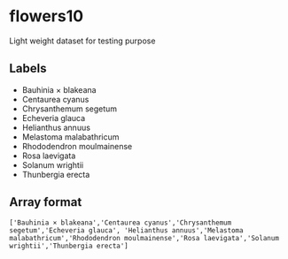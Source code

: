 # flowers10
Light weight dataset for testing purpose

##  Labels
- Bauhinia × blakeana  
- Centaurea cyanus  
- Chrysanthemum segetum  
- Echeveria glauca  
- Helianthus annuus  
- Melastoma malabathricum  
- Rhododendron moulmainense  
- Rosa laevigata  
- Solanum wrightii  
- Thunbergia erecta  

## Array format
```
['Bauhinia × blakeana','Centaurea cyanus','Chrysanthemum segetum','Echeveria glauca', 'Helianthus annuus','Melastoma malabathricum','Rhododendron moulmainense','Rosa laevigata','Solanum wrightii','Thunbergia erecta']
```
